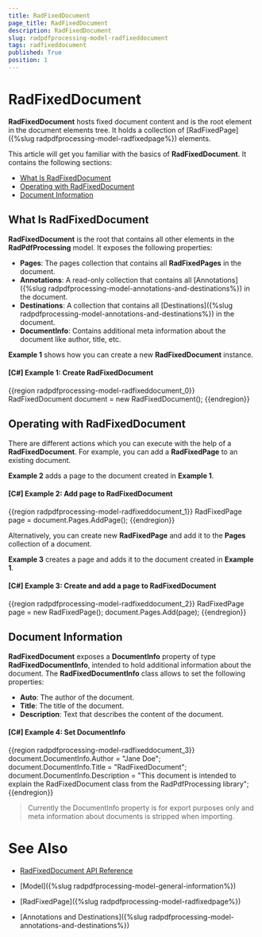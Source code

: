 ```yaml
---
title: RadFixedDocument
page_title: RadFixedDocument
description: RadFixedDocument
slug: radpdfprocessing-model-radfixeddocument
tags: radfixeddocument
published: True
position: 1
---
```


# RadFixedDocument



__RadFixedDocument__ hosts fixed document content and is the root element in the document elements tree. It holds a collection of [RadFixedPage]({%slug radpdfprocessing-model-radfixedpage%})  elements.
      

This article will get you familiar with the basics of __RadFixedDocument__. It contains the following sections:
      

* [What Is RadFixedDocument](#what-is-radfixeddocument)
* [Operating with RadFixedDocument](#operating-with-radfixeddocument)
* [Document Information](#document-information)

## What Is RadFixedDocument

__RadFixedDocument__ is the root that contains all other elements in the __RadPdfProcessing__ model. It exposes the following properties:
        

* __Pages__: The pages collection that contains all __RadFixedPages__ in the document.
* __Annotations__: A read-only collection that contains all [Annotations]({%slug radpdfprocessing-model-annotations-and-destinations%}) in the document.
* __Destinations__: A collection that contains all [Destinations]({%slug radpdfprocessing-model-annotations-and-destinations%}) in the document.
* __DocumentInfo__: Contains additional meta information about the document like author, title, etc. 
            

__Example 1__ shows how you can create a new __RadFixedDocument__ instance.
        

#### __[C#] Example 1: Create RadFixedDocument__

{{region radpdfprocessing-model-radfixeddocument_0}}
    RadFixedDocument document = new RadFixedDocument();
{{endregion}}



## Operating with RadFixedDocument

There are different actions which you can execute with the help of a __RadFixedDocument__. For example, you can add a __RadFixedPage__ to an existing document.
        

__Example 2__ adds a page to the document created in __Example 1__.
        

#### __[C#] Example 2: Add page to RadFixedDocument__

{{region radpdfprocessing-model-radfixeddocument_1}}
    RadFixedPage page = document.Pages.AddPage();
{{endregion}}



Alternatively, you can create new __RadFixedPage__ and add it to the __Pages__ collection of a document.
        

__Example 3__ creates a page and adds it to the document created in __Example 1__.
        

#### __[C#] Example 3: Create and add a page to RadFixedDocument__

{{region radpdfprocessing-model-radfixeddocument_2}}
    RadFixedPage page = new RadFixedPage();
    document.Pages.Add(page);
{{endregion}}


## Document Information

__RadFixedDocument__ exposes a __DocumentInfo__ property of type __RadFixedDocumentInfo__, intended to hold additional information about the document. The __RadFixedDocumentInfo__ class allows to set the following properties:

* __Auto__: The author of the document.
* __Title__: The title of the document.
* __Description__: Text that describes the content of the document.

#### __[C#] Example 4: Set DocumentInfo__

{{region radpdfprocessing-model-radfixeddocument_3}}
	document.DocumentInfo.Author = "Jane Doe";
	document.DocumentInfo.Title = "RadFixedDocument";
	document.DocumentInfo.Description = "This document is intended to explain the RadFixedDocument class from the RadPdfProcessing library";
{{endregion}}

>Currently the DocumentInfo property is for export purposes only and meta information about documents is stripped when importing.

# See Also

* [RadFixedDocument API Reference](http://www.telerik.com/help/silverlight/t_telerik_windows_documents_fixed_model_radfixeddocument.html)

* [Model]({%slug radpdfprocessing-model-general-information%})

* [RadFixedPage]({%slug radpdfprocessing-model-radfixedpage%})

* [Annotations and Destinations]({%slug radpdfprocessing-model-annotations-and-destinations%})
